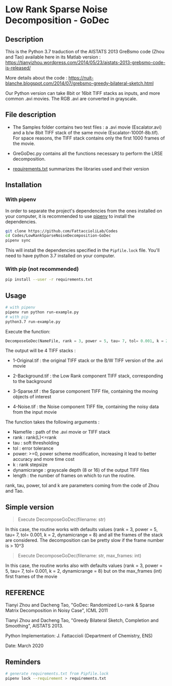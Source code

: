 # Low Rank Sparse Noise Decomposition - GoDec

## Description

This is the Python 3.7 traduction of the AISTATS 2013 GreBsmo code (Zhou and Tao) available here in its Matlab version :
https://tianyizhou.wordpress.com/2014/05/23/aistats-2013-grebsmo-code-is-released/

More details about the code :
https://nuit-blanche.blogspot.com/2014/07/grebsmo-greedy-bilateral-sketch.html

Our Python version can take 8bit or 16bit TIFF stacks as inputs, and more common .avi movies.
The RGB .avi are converted in grayscale.

## File description

- The Samples folder contains two test files : a .avi movie (Escalator.avi) and a b/w 8bit TIFF stack of the same movie (Escalator-1000f-8b.tif). For space reasons, the TIFF stack contains only the first 1000 frames of the movie.

- GreGoDec.py contains all the functions necessary to perform the LRSE decomposition.

- [requirements.txt](./requirements.txt) summarizes the libraries used and their version

## Installation

### With pipenv

In order to separate the project's dependencies from the ones installed on your computer, it is recommended to use [pipenv](https://pipenv.pypa.io/en/latest/) to install the dependencies.

~~~bash
git clone https://github.com/FattaccioliLab/Codes
cd Codes/LowRankSparseNoiseDecomposition-GoDec
pipenv sync
~~~

This will install the dependencies specified in the `Pipfile.lock` file. You'll need to have python 3.7 installed on your computer.

### With pip (not recommended)

~~~bash
pip install --user -r requirements.txt
~~~

## Usage

~~~bash
# with pipenv
pipenv run python run-example.py
# with pip
python3.7 run-example.py
~~~

Execute the function:

~~~python
DecomposeGoDec(NameFile, rank = 3, power = 5, tau= 7, tol= 0.001, k = 2, dynamicrange = 8, length = 0)
~~~

The output will be 4 TIFF stacks :

- 1-Original.tif : the original TIFF stack or the B/W TIFF version of the .avi movie

- 2-Background.tif : the Low Rank component TIFF stack, corresponding to the background

- 3-Sparse.tif : the Sparse component TIFF file, containing the moving objects of interest

- 4-Noise.tif : the Noise component TIFF file, containing the noisy data from the input movie

The function takes the following arguments :

- Namefile : path of the .avi movie or TIFF stack
- rank : rank(L)<=rank
- tau : soft thresholding
- tol : error tolerance
- power: >=0, power scheme modification, increasing it lead to better accuracy and more time cost
- k : rank stepsize
- dynamicrange : grayscale depth (8 or 16) of the output TIFF files
- length : the number of frames on which to run the routine.

rank, tau, power, tol and k are parameters coming from the code of Zhou and Tao.

## Simple version

> Execute DecomposeGoDec(filename: str)

In this case, the routine works with defaults values (rank = 3, power = 5, tau= 7, tol= 0.001, k = 2, dynamicrange = 8) and all the frames of the stack are considered. The decomposition can be pretty slow if the frame number is > 10^3

> Execute DecomposeGoDec(filename: str, max_frames: int)

In this case, the routine works also with defaults values (rank = 3, power = 5, tau= 7, tol= 0.001, k = 2, dynamicrange = 8) but on the max_frames (int) first frames of the movie

## REFERENCE

Tianyi Zhou and Dacheng Tao, "GoDec: Randomized Lo-rank & Sparse Matrix Decomposition in Noisy Case", ICML 2011

Tianyi Zhou and Dacheng Tao, "Greedy Bilateral Sketch, Completion and  Smoothing", AISTATS 2013.

Python Implementation: J. Fattaccioli (Department of Chemistry, ENS)

Date: March 2020

## Reminders

~~~bash
# generate requirements.txt from Pipfile.lock
pipenv lock --requirement > requirements.txt
~~~
